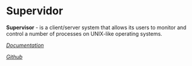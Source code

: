 # Supervidor

**Supervisor** - is a client/server system that allows its users to monitor and control a number of processes on UNIX-like operating systems.

[*Documentation*](http://supervisord.org/)

[*Github*](https://github.com/Supervisor/supervisor)
